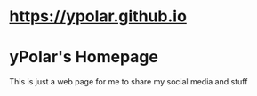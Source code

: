 # https://ypolar.github.io
# yPolar's Homepage
This is just a web page for me to share my social media and stuff
